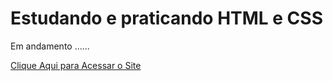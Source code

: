 # Estudando e praticando HTML e CSS
Em andamento ......

[Clique Aqui para Acessar o Site](https://jesherdevsk8.github.io/FrontEnd_SiteAgendamentos/)
